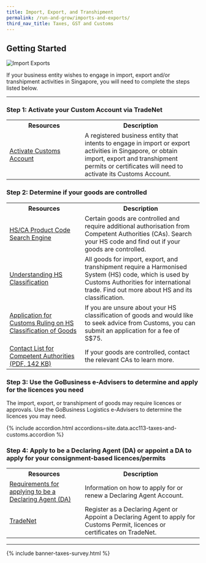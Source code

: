 ```yaml
---
title: Import, Export, and Transhipment
permalink: /run-and-grow/imports-and-exports/
third_nav_title: Taxes, GST and Customs
---
```


## Getting Started

![Import Exports](/images/grow/RunandGrow_ImportExport.jpg)

If your business entity wishes to engage in import, export and/or transhipment activities in Singapore, you will need to complete the steps listed below.

---

<h3>Step 1: Activate your Custom Account via TradeNet</h3>

<table>
    <tr>
    <th style='width: 39%;'><b>Resources</b></th>
    <th style='width: auto;'><b>Description</b></th>
    </tr>
    <tr>
    <td><a href='https://www.customs.gov.sg/businesses/new-traders-and-registration-services/registration-services/activate-customs-account/' target='_blank'>Activate Customs Account</a></td>
    <td>A registered business entity that intents to engage in import or export activities in Singapore, or obtain import, export and transhipment permits or certificates will need to activate its Customs Account.
    </td>
    </tr>
</table>

<h3>Step 2: Determine if your goods are controlled</h3>

<table>
    <tr>
    <th style='width: 39%;'><b>Resources</b></th>
    <th style='width: auto;'><b>Description</b></th>
    </tr>
    <tr>
    <td><a href='https://www.tradenet.gov.sg/tradenet/portlets/search/searchHSCA/searchInitHSCA.do' target='_blank'>HS/CA Product Code Search Engine</a></td>
    <td>Certain goods are controlled and require additional authorisation from Competent Authorities (CAs). Search your HS code and find out if your goods are controlled.
    </td>
    </tr>
    <tr>
    <td><a href='https://www.customs.gov.sg/businesses/harmonised-system-classification-of-goods/understanding-hs-classification/' target='_blank'>Understanding HS Classification</a></td>
    <td>All goods for import, export, and transhipment require a Harmonised System (HS) code, which is used by Customs Authorities for international trade. Find out more about HS and its classification.
    </td>
    </tr>
    <tr>
    <td><a href='https://go.gov.sg/customsruling' target='_blank'>Application for Customs Ruling on HS Classification of Goods</a></td>
    <td>If you are unsure about your HS classification of goods and would like to seek advice from Customs, you can submit an application for a fee of S$75.
    </td>
    </tr>
    <tr>
    <td><a href='https://www.tradenet.gov.sg/tradenet/portlets/search/searchHSCA/searchInitHSCA.do' target='_blank'>Contact List for Competent Authorities (PDF, 142 KB)</a></td>
    <td>If your goods are controlled, contact the relevant CAs to learn more.
    </td>
    </tr>
</table>

<h3>Step 3: Use the GoBusiness e-Advisers to determine and apply for the licences you need</h3>

The import, export, or transhipment of goods may require licences or approvals. Use the GoBusiness Logistics e-Advisers to determine the licences you may need.

{% include accordion.html accordions=site.data.acc113-taxes-and-customs.accordion %}

<h3>Step 4: Apply to be a Declaring Agent (DA) or appoint a DA to apply for your consignment-based licences/permits</h3>

<table>
    <tr>
    <th style='width: 39%;'><b>Resources</b></th>
    <th style='width: auto;'><b>Description</b></th>
    </tr>
    <tr>
    <td><a href='https://www.customs.gov.sg/businesses/new-traders-and-registration-services/registration-services/apply-update-renew-terminate-declaring-agent-account-and-declarant/declaring-agent-account/' target='_blank'>Requirements for applying to be a Declaring Agent (DA)</a></td>
    <td>Information on how to apply for or renew a Declaring Agent Account.
    </td>
    </tr>
    <tr>
    <td><a href='https://www.tradenet.gov.sg/tradenet/login.jsp' target='_blank'>TradeNet</a></td>
    <td>Register as a Declaring Agent or Appoint a Declaring Agent to apply for Customs Permit, licences or certificates on TradeNet.
    </td>
    </tr>
</table>

---

{% include banner-taxes-survey.html %}

<script src="/jquery/jquery.min.js"></script>
<script src="/jquery/bp-menu-new-tab.js"></script>
